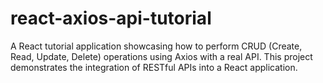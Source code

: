# react-axios-api-tutorial
A React tutorial application showcasing how to perform CRUD (Create, Read, Update, Delete) operations using Axios with a real API. This project demonstrates the integration of RESTful APIs into a React application.
